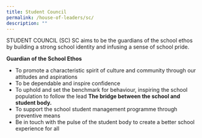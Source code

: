 ```yaml
---
title: Student Council
permalink: /house-of-leaders/sc/
description: ""
---
```

STUDENT COUNCIL (SC)
SC aims to be the guardians of the school ethos by building a strong school identity and infusing a sense of school pride.

**Guardian of the School Ethos**
* To promote a characteristic spirit of culture and community through our attitudes and aspirations
* To be dependable and inspire confidence
* To uphold and set the benchmark for behaviour, inspiring the school population to follow the lead
**The bridge between the school and student body.**
* To support the school student management programme through preventive means
* Be in touch with the pulse of the student body to create a better school experience for all